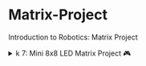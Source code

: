 # Matrix-Project
Introduction to Robotics: Matrix Project

<details>
  <summary> k 7: Mini 8x8 LED Matrix Project 🎮  </summary>

  <br>
  
  ### Task: 

  ### Components:
    •Arduino Uno Board
    •Joystick
    •8x8 LED Matrix
    •MAX7219
    •Resistors and capacitors as needed
    •Breadboard and connecting wires
    •Buzzer
    •LCD display

  ### Description: 🎮 Bomberman Game Overview

👾 This Arduino-based game, inspired by the classic "Bomberman," involves navigating a player through a matrix LED display filled with walls. The player's mission is to strategically place bombs 💣 to destroy these walls while avoiding getting trapped.

🕹️ Controls

The game is controlled using a joystick and a button. The joystick allows the player to move up, down, left, and right across the matrix, while the button is used to place bombs.
📺 Display

The game uses a Liquid Crystal Display (LCD) to show important game information like the timer ⏲️, score 📈, and highscore 🏆.
The LED matrix displays the game arena, including the player's position, walls, and bombs.
🎛️ Settings Menu

Players can adjust the LCD and LED matrix brightness through a settings menu, providing a personalized gaming experience.
🔊 Sound Effects

The game features sound effects like a bomb explosion sound, adding more excitement to the gameplay.
🕹️ Gameplay

The game starts with a countdown and randomly generates walls on the LED matrix.
Players move using the joystick and place bombs to destroy walls.
Each bomb explosion is timed, and players must move away quickly to avoid being "caught" in the blast.
The game keeps track of the time and score, updating these on the LCD.
🏁 End Game

The game ends when all walls are destroyed, and the score is compared to the highscore to see if a new record is set.
Players return to the main menu to start a new game or adjust settings.
👉 This Arduino project combines hardware manipulation (LCD, LED matrix, joystick) and software logic to create an engaging and interactive game experience. Enjoy the blend of strategy, quick thinking, and fun in this classic game remake! 🚀🎉

  ### 💻 Code: ()

  ### 🎥 How it works: (https://youtu.be/ZOAwSftrmVg?feature=shared)

  <img src="" width="400" height="500">


 </br>
</details>
